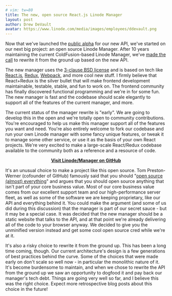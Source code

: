 ```yaml
---
# vim: tw=80
title: The new, open source React.js Linode Manager
layout: post
author: Drew DeVault
avatar: https://www.linode.com/media/images/employees/ddevault.png
---
```


Now that we've launched the
[public alpha](https://engineering.linode.com/2016/04/12/Announcing-APIv4.html)
for our new API, we've started on our next big project: an open source
Linode Manager. After 10 years maintaining the current ColdFusion-based Linode
Manager, we've [made the
call](http://www.joelonsoftware.com/articles/fog0000000069.html) to rewrite it
from the ground up based on the new API.

The new manager uses the
[3-clause BSD license](https://github.com/linode/manager/blob/master/LICENSE)
and is based on tech like [React.js](http://facebook.github.io/react/),
[Redux](http://redux.js.org/), [Webpack](https://webpack.github.io/), and more
cool new stuff.  I firmly believe that React+Redux is the silver bullet that
will make frontend development maintainable, testable, stable, and fun to work
on. The frontend community has finally discovered functional programming and
we're in for some fun. The new manager is fast and the codebase should scale
elegantly to support all of the features of the current manager, and more.

The current status of the manager rewrite is "early". We are going to develop
this in the open and we're totally open to community contributions. You're
encouraged to help us make this manager support all of the features
you want and need. You're also entirely welcome to fork our codebase and run
your own Linode manager with some fancy unique features, or tweak it to manage
some other service, or use it as the basis of your own React projects. We're
very excited to make a large-scale React/Redux codebase available to the
community both as a reference and a resource of code.

<p style="text-align: center"> <strong><a class="btn btn-default"
href="https://github.com/Linode/manager"><i class="fa fa-github"></i> Visit
Linode/Manager on GitHub <i class="fa fa-chevron-right"></i></a></strong> </p>

It's an unusual choice to make a project like this open source. Tom
Preston-Werner (cofounder of GitHub) famously said that you should "[open source
(almost)
everything](http://tom.preston-werner.com/2011/11/22/open-source-everything.html)"
and argues that you should open source anything that isn't part of your core
business value. Most of our core business value comes from our excellent support
team and our high-performance server fleet, as well as some of the software we are keeping
proprietary, like our API and everything behind it. You could make the argument
(and some of us did during this discussion) that the manager is part of our
secret sauce - but it may be a special case. It was decided that the new manager
should be a static website that talks to the API, and at that point we're
already delivering all of the code to your browser anyway. We decided
to give you the unminified version instead and get some cool open
source cred while we're at it.

It's also a risky choice to rewrite it from the ground up. This has been a long
time coming, though. Our current architecture's design is a few generations of
best practices behind the curve. Some of the choices that were made
early on don't scale so well now - in particular the monolithic nature of it.
It's become burdensome to maintain, and when we chose to rewrite the API from the
ground up we saw an opportunity to dogfood it and pay back our manager's tech
debt. Things are going very well so far, and I believe this was the right
choice. Expect more retrospective blog posts about this choice in the future!
